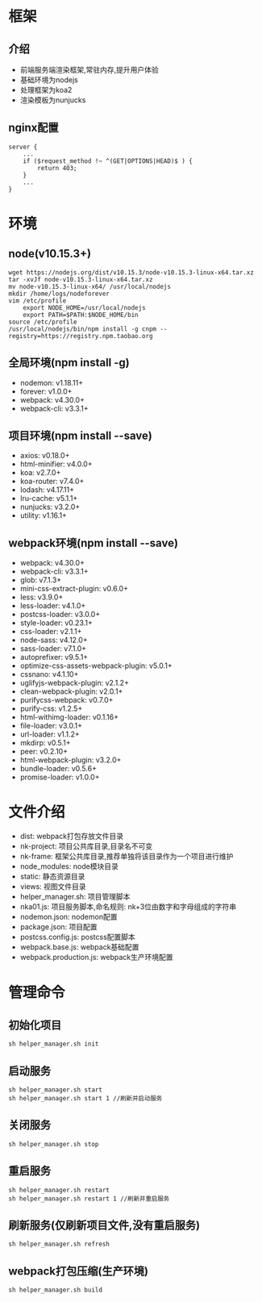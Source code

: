 # 框架
## 介绍
- 前端服务端渲染框架,常驻内存,提升用户体验
- 基础环境为nodejs
- 处理框架为koa2
- 渲染模板为nunjucks
## nginx配置
    server {
        ...
        if ($request_method !~ ^(GET|OPTIONS|HEAD)$ ) {
            return 403;
        }
        ...
    }

# 环境
## node(v10.15.3+)
    wget https://nodejs.org/dist/v10.15.3/node-v10.15.3-linux-x64.tar.xz
    tar -xvJf node-v10.15.3-linux-x64.tar.xz
    mv node-v10.15.3-linux-x64/ /usr/local/nodejs
    mkdir /home/logs/nodeforever
    vim /etc/profile
        export NODE_HOME=/usr/local/nodejs
        export PATH=$PATH:$NODE_HOME/bin
    source /etc/profile
    /usr/local/nodejs/bin/npm install -g cnpm --registry=https://registry.npm.taobao.org
## 全局环境(npm install -g)
- nodemon: v1.18.11+
- forever: v1.0.0+
- webpack: v4.30.0+
- webpack-cli: v3.3.1+
## 项目环境(npm install --save)
- axios: v0.18.0+
- html-minifier: v4.0.0+
- koa: v2.7.0+
- koa-router: v7.4.0+
- lodash: v4.17.11+
- lru-cache: v5.1.1+
- nunjucks: v3.2.0+
- utility: v1.16.1+
## webpack环境(npm install --save)
- webpack: v4.30.0+
- webpack-cli: v3.3.1+
- glob: v7.1.3+
- mini-css-extract-plugin: v0.6.0+
- less: v3.9.0+
- less-loader: v4.1.0+
- postcss-loader: v3.0.0+
- style-loader: v0.23.1+
- css-loader: v2.1.1+
- node-sass: v4.12.0+
- sass-loader: v7.1.0+
- autoprefixer: v9.5.1+
- optimize-css-assets-webpack-plugin: v5.0.1+
- cssnano: v4.1.10+
- uglifyjs-webpack-plugin: v2.1.2+
- clean-webpack-plugin: v2.0.1+
- purifycss-webpack: v0.7.0+
- purify-css: v1.2.5+
- html-withimg-loader: v0.1.16+
- file-loader: v3.0.1+
- url-loader: v1.1.2+
- mkdirp: v0.5.1+
- peer: v0.2.10+
- html-webpack-plugin: v3.2.0+
- bundle-loader: v0.5.6+
- promise-loader: v1.0.0+

# 文件介绍
- dist: webpack打包存放文件目录
- nk-project: 项目公共库目录,目录名不可变
- nk-frame: 框架公共库目录,推荐单独将该目录作为一个项目进行维护
- node_modules: node模块目录
- static: 静态资源目录
- views: 视图文件目录
- helper_manager.sh: 项目管理脚本
- nka01.js: 项目服务脚本,命名规则: nk+3位由数字和字母组成的字符串
- nodemon.json: nodemon配置
- package.json: 项目配置
- postcss.config.js: postcss配置脚本
- webpack.base.js: webpack基础配置
- webpack.production.js: webpack生产环境配置

# 管理命令
## 初始化项目
    sh helper_manager.sh init
## 启动服务
    sh helper_manager.sh start
    sh helper_manager.sh start 1 //刷新并启动服务
## 关闭服务
    sh helper_manager.sh stop
## 重启服务
    sh helper_manager.sh restart
    sh helper_manager.sh restart 1 //刷新并重启服务
## 刷新服务(仅刷新项目文件,没有重启服务)
    sh helper_manager.sh refresh
## webpack打包压缩(生产环境)
    sh helper_manager.sh build